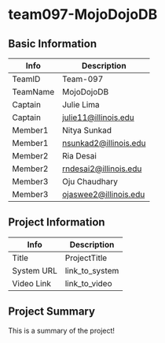 # team097-MojoDojoDB

## Basic Information

|   Info      |       Description      |
| ----------- | ---------------------- |
| TeamID      |        Team-097        |
| TeamName    |       MojoDojoDB       |
| Captain     |       Julie Lima       |
| Captain     |  julie11@illinois.edu  |
| Member1     |       Nitya Sunkad     |
| Member1     | nsunkad2@illinois.edu  |
| Member2     |       Ria Desai        |
| Member2     | rndesai2@illinois.edu  |
| Member3     |     Oju Chaudhary      |
| Member3     | ojaswee2@illinois.edu  |

## Project Information

|   Info      |        Description     |
| ----------- | ---------------------- |
|  Title      |       ProjectTitle     |
| System URL  |      link_to_system    |
| Video Link  |      link_to_video     |

## Project Summary

This is a summary of the project!
